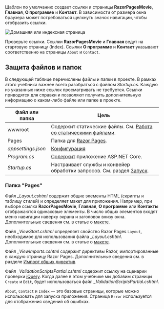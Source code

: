 Шаблон по умолчанию создает ссылки и страницы **RazorPagesMovie**, **Главная**, **О программе** и **Контакт**. В зависимости от размера окна браузера может потребоваться щелкнуть значок навигации, чтобы отобразить ссылки.

![Домашняя или индексная страница](../../tutorials/razor-pages/razor-pages-start/_static/home2.png)

Проверьте ссылки. Ссылки **RazorPagesMovie** и **Главная** ведут на стартовую страницу (Index). Ссылки **О программе** и **Контакт** указывают соответственно на страницы `About` и `Contact`.

## <a name="project-files-and-folders"></a>Защита файлов и папок

В следующей таблице перечислены файлы и папки в проекте. В рамках этого учебника важнее всего разобраться с файлом *Startup.cs*. Каждую из указанных ниже ссылок просматривать не требуется. Ссылки приводятся для справки и позволяют получить дополнительную информацию о каком-либо файле или папке в проекте.

| Файл или папка              | Цель |
| ----------------- | ------------ | 
| wwwroot | Содержит статические файлы. См. [Работа со статическими файлами](xref:fundamentals/static-files). |
| Pages | Папка для [Razor Pages](xref:mvc/razor-pages/index). | 
| *appsettings.json* | [Конфигурация](xref:fundamentals/configuration/index) |
| *Program.cs* | [Содержит](xref:fundamentals/hosting) приложение ASP.NET Core.|
| *Startup.cs* | Настраивает службы и конвейер обработки запросов. См. раздел [Запуск](xref:fundamentals/startup).|

### <a name="the-pages-folder"></a>Папка "Pages"

Файл *_Layout.cshtml* содержит общие элементы HTML (скрипты и таблицу стилей) и определяет макет для приложения. Например, при выборе ссылка **RazorPagesMovie**, **Главная**, **О программе** или **Контакты** отображаются одинаковые элементы. В число общих элементов входят меню навигации наверху экрана и заголовок внизу окна. Дополнительные сведения см. в статье о [макете](xref:mvc/views/layout).

Файл *_ViewStart.cshtml* определяет свойство Razor Pages `Layout`, необходимое для использования файла *_Layout.cshtml*. Дополнительные сведения см. в статье о [макете](xref:mvc/views/layout).

Файл *_ViewImports.cshtml* содержит директивы Razor, импортированные в каждую страницу Razor Pages. Дополнительные сведения см. в разделе [Импорт общих директив](xref:mvc/views/layout#importing-shared-directives).

Файл *_ValidationScriptsPartial.cshtml* содержит ссылку на сценарии проверки [jQuery](https://jquery.com/). Когда далее в этом учебнике мы добавим страницы `Create` и `Edit`, будет использоваться файл *_ValidationScriptsPartial.cshtml*.

`About`, `Contact` и `Index` — это базовые страницы, которые можно использовать для запуска приложения. Страница `Error` используется для отображения сведений об ошибках.